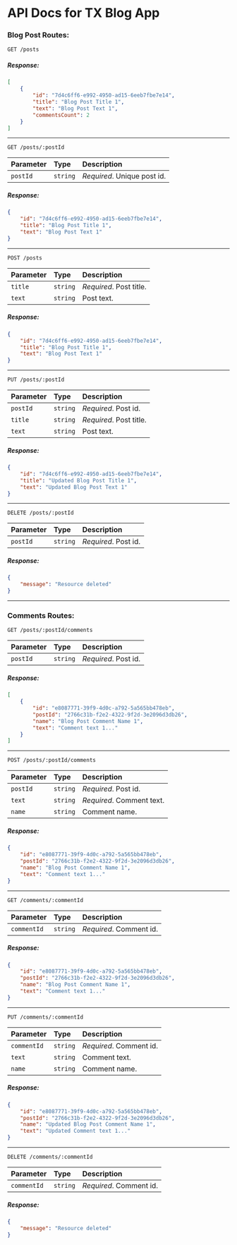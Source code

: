 # API Docs for TX Blog App

### Blog Post Routes:
```http
GET /posts
```
##### Response:
```json
[
    {
        "id": "7d4c6ff6-e992-4950-ad15-6eeb7fbe7e14",
        "title": "Blog Post Title 1",
        "text": "Blog Post Text 1",
        "commentsCount": 2
    }
]
```
---

```http
GET /posts/:postId
```

| Parameter | Type | Description |
| :--- | :--- | :--- |
| `postId` | `string` | *Required*. Unique post id. |

##### Response:
```json
{
	"id": "7d4c6ff6-e992-4950-ad15-6eeb7fbe7e14",
	"title": "Blog Post Title 1",
	"text": "Blog Post Text 1"
}
```
---

```http
POST /posts
```

| Parameter | Type | Description |
| :--- | :--- | :--- |
| `title` | `string` | *Required*. Post title. |
| `text` | `string` | Post text. |

##### Response:
```json
{
	"id": "7d4c6ff6-e992-4950-ad15-6eeb7fbe7e14",
	"title": "Blog Post Title 1",
	"text": "Blog Post Text 1"
}
```
---

```http
PUT /posts/:postId
```

| Parameter | Type | Description |
| :--- | :--- | :--- |
| `postId` | `string` | *Required*. Post id. |
| `title` | `string` | *Required*. Post title. |
| `text` | `string` | Post text. |

##### Response:
```json
{
	"id": "7d4c6ff6-e992-4950-ad15-6eeb7fbe7e14",
	"title": "Updated Blog Post Title 1",
	"text": "Updated Blog Post Text 1"
}
```
---

```http
DELETE /posts/:postId
```

| Parameter | Type | Description |
| :--- | :--- | :--- |
| `postId` | `string` | *Required*. Post id. |

##### Response:
```json
{
	"message": "Resource deleted"
}
```

---

### Comments Routes:
```http
GET /posts/:postId/comments
```
| Parameter | Type | Description |
| :--- | :--- | :--- |
| `postId` | `string` | *Required*. Post id. |

##### Response:
```json
[
    {
        "id": "e8087771-39f9-4d0c-a792-5a565bb478eb",
        "postId": "2766c31b-f2e2-4322-9f2d-3e2096d3db26",
        "name": "Blog Post Comment Name 1",
        "text": "Comment text 1..."
    }
]
```
---

```http
POST /posts/:postId/comments
```
| Parameter | Type | Description |
| :--- | :--- | :--- |
| `postId` | `string` | *Required*. Post id. |
| `text` | `string` | *Required*. Comment text. |
| `name` | `string` | Comment name. |

##### Response:
```json
{
	"id": "e8087771-39f9-4d0c-a792-5a565bb478eb",
	"postId": "2766c31b-f2e2-4322-9f2d-3e2096d3db26",
	"name": "Blog Post Comment Name 1",
	"text": "Comment text 1..."
}
```

---

```http
GET /comments/:commentId
```
| Parameter | Type | Description |
| :--- | :--- | :--- |
| `commentId` | `string` | *Required*. Comment id. |
##### Response:
```json
{
	"id": "e8087771-39f9-4d0c-a792-5a565bb478eb",
	"postId": "2766c31b-f2e2-4322-9f2d-3e2096d3db26",
	"name": "Blog Post Comment Name 1",
	"text": "Comment text 1..."
}
```
---

```http
PUT /comments/:commentId
```
| Parameter | Type | Description |
| :--- | :--- | :--- |
| `commentId` | `string` | *Required*. Comment id. |
| `text` | `string` | Comment text. |
| `name` | `string` | Comment name. |
##### Response:
```json
{
	"id": "e8087771-39f9-4d0c-a792-5a565bb478eb",
	"postId": "2766c31b-f2e2-4322-9f2d-3e2096d3db26",
	"name": "Updated Blog Post Comment Name 1",
	"text": "Updated Comment text 1..."
}
```
---

```http
DELETE /comments/:commentId
```
| Parameter | Type | Description |
| :--- | :--- | :--- |
| `commentId` | `string` | *Required*. Comment id. |
##### Response:
```json
{
	"message": "Resource deleted"
}
```